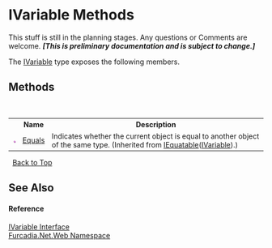 # IVariable Methods
This stuff is still in the planning stages. Any questions or Comments are welcome. _**\[This is preliminary documentation and is subject to change.\]**_

The <a href="T_Furcadia_Net_Web_IVariable">IVariable</a> type exposes the following members.


## Methods
&nbsp;<table><tr><th></th><th>Name</th><th>Description</th></tr><tr><td>![Public method](media/pubmethod.gif "Public method")</td><td><a href="http://msdn2.microsoft.com/en-us/library/ms131190" target="_blank">Equals</a></td><td>
Indicates whether the current object is equal to another object of the same type.
 (Inherited from <a href="http://msdn2.microsoft.com/en-us/library/ms131187" target="_blank">IEquatable</a>(<a href="T_Furcadia_Net_Web_IVariable">IVariable</a>).)</td></tr></table>&nbsp;
<a href="#ivariable-methods">Back to Top</a>

## See Also


#### Reference
<a href="T_Furcadia_Net_Web_IVariable">IVariable Interface</a><br /><a href="N_Furcadia_Net_Web">Furcadia.Net.Web Namespace</a><br />